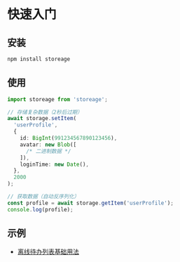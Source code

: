 # 快速入门

## 安装

```bash
npm install storeage
```

## 使用

```ts
import storeage from 'storeage';

// 存储复杂数据（2秒后过期）
await storage.setItem(
  'userProfile',
  {
    id: BigInt(991234567890123456),
    avatar: new Blob([
      /* 二进制数据 */
    ]),
    loginTime: new Date(),
  },
  2000
);

// 获取数据（自动反序列化）
const profile = await storage.getItem('userProfile');
console.log(profile);
```

## 示例

- [离线待办列表基础用法](https://github.com/gamejoye/storeage-demo-react)
